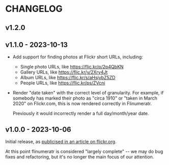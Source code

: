 # CHANGELOG

## v1.2.0

## v1.1.0 - 2023-10-13

*   Add support for finding photos at Flickr short URLs, including:

    - Single photo URLs, like https://flic.kr/p/2p4QbKN
    - Gallery URLs, like https://flic.kr/y/2Xry4Jt
    - Album URLs, like https://flic.kr/s/aHsjybZ5ZD
    - People URLs, like https://flic.kr/ps/ZVcni

*   Render "date taken" with the correct level of granularity.
    For example, if somebody has marked their photo as "circa 1910" or "taken in March 2020" on Flickr.com, this is now rendered correctly in Flinumeratr.

    Previously it would incorrectly render a full day/month/year date.

## v1.0.0 - 2023-10-06

Initial release, as [publicised in an article on flickr.org](https://www.flickr.org/introducing-flinumeratr-our-first-toy/).

At this point flinumeratr is considered "largely complete" -- we may do bug fixes and refactoring, but it's no longer the main focus of our attention.


